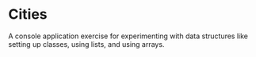# Cities

A console application exercise for experimenting with data structures like setting up classes, using lists, and using arrays. 
